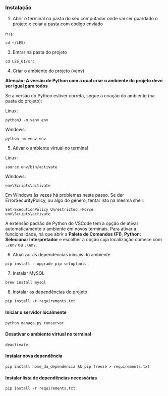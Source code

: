 
### Instalação

1. Abrir o terminal na pasta do seu computador onde vai ser guardado o projeto e colar a pasta com código enviado

e.g.:
```SH
cd ~/LES/
```


3. Entrar na pasta do projeto

```SH
cd LES_G1/src
```

4. Criar o ambiente do projeto (venv)

**Atenção: A versão de Python com a qual criar o ambiente do projeto deve ser igual para todos**


Se a versão do Python estiver correta, segue a criação do ambiente (na pasta do projeto):

Linux:
```SH
python3 -m venv env
```

Windows:
```SH
python -m venv env
```

5. Ativar o ambiente virtual no terminal

Linux:
```SH
source env/bin/activate
```

Windows:
```SH
env\Scripts\activate
```

Em Windows às vezes há problemas neste passo. Se der ErrorSecurityPolicy, ou algo do género, tentar isto na mesma shell:
```SH
Set-ExecutionPolicy Unrestricted -Force
env\Scripts\activate
```

A extensão padrão de Python do VSCode tem a opção de ativar automaticamente o ambiente em novos terminais. Para ativar a funcionalidade, há que abrir a **Palete de Comandos (F1)**,  **Python: Selecionar Interpretador** e escolher a opção cuja localização comece com `./env` ou `.\env`.

6. Atualizar as dependências iniciais do ambiente

```SH
pip install --upgrade pip setuptools
```

7. Instalar MySQL
```SH
brew install mysql
```

8.  Instalar as dependências do projeto

```SH
pip install -r requirements.txt
```


#### Iniciar o servidor localmente

```SH
python manage.py runserver
```


#### Desativar o ambiente virtual no terminal

```SH
deactivate
```

#### Instalar nova dependência

```SH
pip install nome_da_dependência && pip freeze > requirements.txt
```

#### Instalar lista de dependências necessárias

```SH
pip install -r requirements.txt
```





